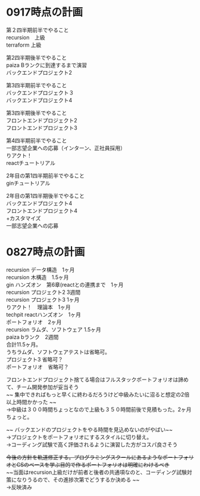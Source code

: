 
# 0917時点の計画
第２四半期前半でやること</br>
recursion　上級</br>
terraform 上級</br>

第2四半期後半でやること</br>
paiza Bランクに到達するまで演習　</br>
バックエンドプロジェクト2</br>

第3四半期前半でやること</br>
バックエンドプロジェクト３</br>
バックエンドプロジェクト4</br>

第3四半期後半でやること</br>
フロントエンドプロジェクト2</br>
フロントエンドプロジェクト3</br>

第4四半期前半でやること</br>
一部志望企業への応募（インターン、正社員採用）</br>
りアクト！</br>
reactチュートリアル</br>

2年目の第1四半期前半でやること</br>
ginチュートリアル</br>

2年目の第1四半期後半でやること</br>
バックエンドプロジェクト4</br>
フロントエンドプロジェクト4</br>
+カスタマイズ</br>
一部志望企業への応募</br>
# 0827時点の計画
recursion データ構造　1ヶ月</br>
recursion 木構造　1.5ヶ月</br>
gin ハンズオン　第6章(reactとの連携まで　1ヶ月</br>
recursion プロジェクト2 3週間</br>
recursion プロジェクト3 1ヶ月</br>
りアクト！　理論本　1ヶ月</br>
techpit reactハンズオン　1ヶ月</br>
ポートフォリオ　2ヶ月</br>
recursion ラムダ、ソフトウェア 1.5ヶ月</br>
paiza bランク　2週間</br>
合計11.5ヶ月。</br>
うちラムダ、ソフトウェアテストは省略可。</br>
プロジェクト3 省略可？</br>
ポートフォリオ　省略可？</br>

フロントエンドプロジェクト捨てる場合はフルスタックポートフォリオは諦めて、チーム開発参加が妥当そう</br>
~~ 集中できればもっと早くに終わるだろうけど中級みたいに沼ると想定の2倍以上時間かかった ~~ </br>
→中級は３００時間ちょっとなので上級も３５０時間前後で見積もった。2ヶ月ちょっと。</br>

~~ バックエンドのプロジェクトをやる時間を見込めないのがやばい~~ </br>
→プロジェクトをポートフォリオにするスタイルに切り替え。</br>
→コーディング試験で高く評価されるように演習した方がコスパ良さそう</br>

~~今後の方針を軌道修正する。プログラミングスクールにあるようなポートフォリオとCSのベースを学ぶ目的で作るポートフォリオは明確にわけるべき~~</br>
~~当面はrecursion上級だけが前者と後者の共通項なのと、コーディング試験対策になりうるので、その進捗次第でどうするか決める ~~</br>
→反映済み
